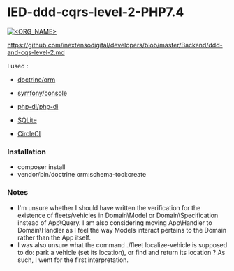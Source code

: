 # IED-ddd-cqrs-level-2-PHP7.4

[![<ORG_NAME>](https://circleci.com/gh/NFLorD/IED-ddd-cqrs-level-2-PHP7.4.svg?style=shield)](https://circleci.com/gh/NFLorD/IED-ddd-cqrs-level-2-PHP7.4)

https://github.com/inextensodigital/developers/blob/master/Backend/ddd-and-cqs-level-2.md

I used :
 - [doctrine/orm](https://github.com/doctrine/orm)
 - [symfony/console](https://github.com/symfony/console)
 - [php-di/php-di](https://github.com/php-di/php-di)
 
 - [SQLite](https://www.sqlite.org/)
 - [CircleCI](https://circleci.com/)


### Installation
 - composer install
 - vendor/bin/doctrine orm:schema-tool:create


### Notes
 - I'm unsure whether I should have written the verification for the existence of fleets/vehicles in Domain\Model or Domain\Specification instead of App\Query. I am also considering moving App\Handler to Domain\Handler as I feel the way Models interact pertains to the Domain rather than the App itself.
 - I was also unsure what the command ./fleet localize-vehicle is supposed to do: park a vehicle (set its location), or find and return its location ? As such, I went for the first interpretation.
